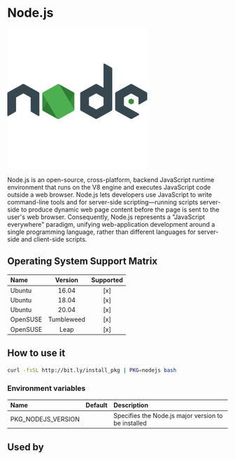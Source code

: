 # Node.js

![Logo](../../docs/img/nodejs.png)

Node.js is an open-source, cross-platform, backend JavaScript runtime
environment that runs on the V8 engine and executes JavaScript code
outside a web browser. Node.js lets developers use JavaScript to write
command-line tools and for server-side scripting—running scripts
server-side to produce dynamic web page content before the page is
sent to the user's web browser. Consequently, Node.js represents a
"JavaScript everywhere" paradigm, unifying web-application development
around a single programming language, rather than different languages
for server-side and client-side scripts.

## Operating System Support Matrix

| Name     |  Version   | Supported |
| :------- | :--------: | :-------: |
| Ubuntu   |   16.04    |    [x]    |
| Ubuntu   |   18.04    |    [x]    |
| Ubuntu   |   20.04    |    [x]    |
| OpenSUSE | Tumbleweed |    [x]    |
| OpenSUSE |    Leap    |    [x]    |

## How to use it

```bash
curl -fsSL http://bit.ly/install_pkg | PKG=nodejs bash
```

### Environment variables

| Name               | Default | Description                                         |
| :----------------- | :------ | :-------------------------------------------------- |
| PKG_NODEJS_VERSION |         | Specifies the Node.js major version to be installed |

## Used by
